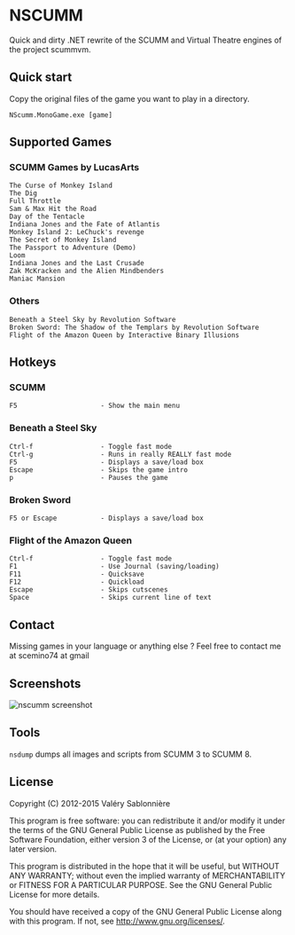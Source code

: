 # NSCUMM

Quick and dirty .NET rewrite of the SCUMM and Virtual Theatre engines of the project scummvm.

## Quick start

Copy the original files of the game you want to play in a directory.

`NScumm.MonoGame.exe [game]`

## Supported Games

### SCUMM Games by LucasArts
    The Curse of Monkey Island
    The Dig
    Full Throttle
    Sam & Max Hit the Road
    Day of the Tentacle
    Indiana Jones and the Fate of Atlantis
    Monkey Island 2: LeChuck's revenge
    The Secret of Monkey Island
    The Passport to Adventure (Demo)
    Loom
    Indiana Jones and the Last Crusade
    Zak McKracken and the Alien Mindbenders
    Maniac Mansion

### Others
    Beneath a Steel Sky by Revolution Software
    Broken Sword: The Shadow of the Templars by Revolution Software
    Flight of the Amazon Queen by Interactive Binary Illusions

## Hotkeys

### SCUMM
    F5                     - Show the main menu
### Beneath a Steel Sky
    Ctrl-f                 - Toggle fast mode
    Ctrl-g                 - Runs in really REALLY fast mode
    F5                     - Displays a save/load box
    Escape                 - Skips the game intro
    p                      - Pauses the game
### Broken Sword
    F5 or Escape           - Displays a save/load box
### Flight of the Amazon Queen
    Ctrl-f                 - Toggle fast mode
    F1                     - Use Journal (saving/loading)
    F11                    - Quicksave
    F12                    - Quickload
    Escape                 - Skips cutscenes
    Space                  - Skips current line of text

## Contact

Missing games in your language or anything else ? Feel free to contact me at scemino74 at gmail

Screenshots
-----------

![nscumm screenshot](https://raw.github.com/scemino/nscumm/master/Doc/Images/nscumm.png)

## Tools

`nsdump` dumps all images and scripts from SCUMM 3 to SCUMM 8.

## License

Copyright (C) 2012-2015  Valéry Sablonnière

This program is free software: you can redistribute it and/or modify
it under the terms of the GNU General Public License as published by
the Free Software Foundation, either version 3 of the License, or
(at your option) any later version.

This program is distributed in the hope that it will be useful,
but WITHOUT ANY WARRANTY; without even the implied warranty of
MERCHANTABILITY or FITNESS FOR A PARTICULAR PURPOSE.  See the
GNU General Public License for more details.

You should have received a copy of the GNU General Public License
along with this program.  If not, see <http://www.gnu.org/licenses/>.
